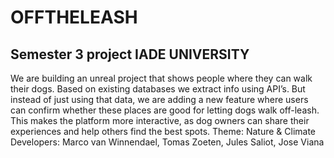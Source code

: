 # OFFTHELEASH
 Semester 3 project IADE UNIVERSITY
----------------------------------------------------------------
We are building an unreal project that shows people where they can walk their dogs.  Based on existing databases we extract info using API’s. But instead of just using that data, we are adding a new feature where users can confirm whether these places are good for letting dogs walk off-leash. This makes the platform more interactive, as dog owners can share their experiences and help others find the best spots.
Theme: Nature & Climate
Developers: Marco van Winnendael, Tomas Zoeten, Jules Saliot, Jose Viana
